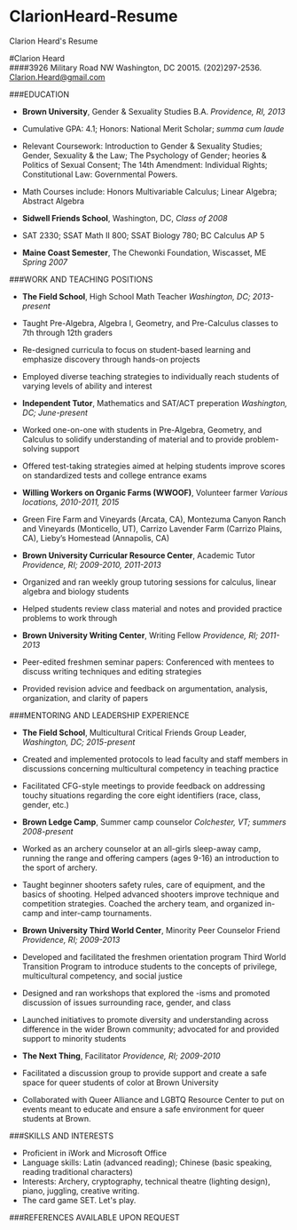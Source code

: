 # ClarionHeard-Resume
Clarion Heard's Resume

#Clarion Heard  
####3926 Military Road NW Washington, DC 20015. (202)297-2536. Clarion.Heard@gmail.com

###EDUCATION
* **Brown University**, Gender & Sexuality Studies B.A. _Providence, RI, 2013_  
 * Cumulative GPA: 4.1; Honors: National Merit Scholar; _summa cum laude_
 * Relevant Coursework: Introduction to Gender & Sexuality Studies; Gender, Sexuality & the Law; The Psychology of Gender; heories & Politics of Sexual Consent; The 14th Amendment: Individual Rights; Constitutional Law: Governmental Powers.  
 * Math Courses include: Honors Multivariable Calculus; Linear Algebra; Abstract Algebra
 
* **Sidwell Friends School**, Washington, DC, _Class of 2008_  
 * SAT 2330; SSAT Math II 800; SSAT Biology 780; BC Calculus AP 5
 
* **Maine Coast Semester**, The Chewonki Foundation, Wiscasset, ME _Spring 2007_

###WORK AND TEACHING POSITIONS
* **The Field School**, High School Math Teacher _Washington, DC; 2013-present_  
 * Taught Pre-Algebra, Algebra I, Geometry, and Pre-Calculus classes to 7th through 12th graders  
 * Re-designed curricula to focus on student-based learning and emphasize discovery through hands-on projects
 * Employed diverse teaching strategies to individually reach students of varying levels of ability and interest

* **Independent Tutor**, Mathematics and SAT/ACT preperation _Washington, DC; June-present_  
 * Worked one-on-one with students in Pre-Algebra, Geometry, and Calculus to solidify understanding of material and to provide problem-solving support  
 * Offered test-taking strategies aimed at helping students improve scores on standardized tests and college entrance exams
 
* **Willing Workers on Organic Farms (WWOOF)**, Volunteer farmer _Various locations, 2010-2011, 2015_  
 * Green Fire Farm and Vineyards (Arcata, CA), Montezuma Canyon Ranch and Vineyards (Monticello, UT), Carrizo Lavender Farm (Carrizo Plains, CA), Lieby’s Homestead (Annapolis, CA)
 
* **Brown University Curricular Resource Center**, Academic Tutor _Providence, RI; 2009-2010, 2011-2013_  
 * Organized and ran weekly group tutoring sessions for calculus, linear algebra and biology students  
 * Helped students review class material and notes and provided practice problems to work through  

* **Brown University Writing Center**, Writing Fellow _Providence, RI; 2011-2013_  
 * Peer-edited freshmen seminar papers: Conferenced with mentees to discuss writing techniques and editing strategies  
 * Provided revision advice and feedback on argumentation, analysis, organization, and clarity of papers  
 
###MENTORING AND LEADERSHIP EXPERIENCE
* **The Field School**, Multicultural Critical Friends Group Leader, _Washington, DC; 2015-present_
 * Created and implemented protocols to lead faculty and staff members in discussions concerning multicultural competency in teaching practice  
 * Facilitated CFG-style meetings to provide feedback on addressing touchy situations regarding the core eight identifiers (race, class, gender, etc.)
 
* **Brown Ledge Camp**, Summer camp counselor _Colchester, VT; summers 2008-present_  
 * Worked as an archery counselor at an all-girls sleep-away camp, running the range and offering campers (ages 9-16) an introduction to the sport of archery.  
 * Taught beginner shooters safety rules, care of equipment, and the basics of shooting. Helped advanced shooters improve technique and competition strategies. Coached the archery team, and organized in-camp and inter-camp tournaments.
 
* **Brown University Third World Center**, Minority Peer Counselor Friend _Providence, RI; 2009-2013_  
 * Developed and facilitated the freshmen orientation program Third World Transition Program to introduce students to the concepts of privilege, multicultural competency, and social justice  
 * Designed and ran workshops that explored the -isms and promoted discussion of issues surrounding race, gender, and class  
 * Launched initiatives to promote diversity and understanding across difference in the wider Brown community; advocated for and provided support to minority students  
 
* **The Next Thing**, Facilitator _Providence, RI; 2009-2010_  
 * Facilitated a discussion group to provide support and create a safe space for queer students of color at Brown University  
 * Collaborated with Queer Alliance and LGBTQ Resource Center to put on events meant to educate and ensure a safe environment for queer students at Brown.

###SKILLS AND INTERESTS
* Proficient in iWork and Microsoft Office  
* Language skills: Latin (advanced reading); Chinese (basic speaking, reading traditional characters)
* Interests: Archery, cryptography, technical theatre (lighting design), piano, juggling, creative writing.
* The card game SET. Let's play.

###REFERENCES AVAILABLE UPON REQUEST
